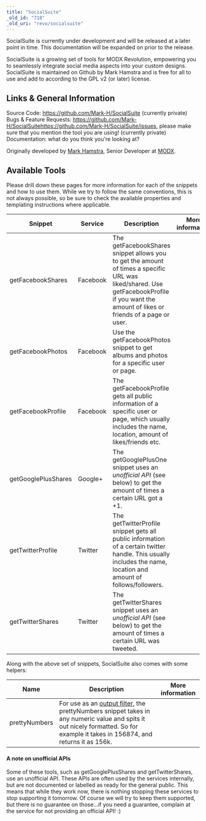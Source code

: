 ```yaml
---
title: "SocialSuite"
_old_id: "718"
_old_uri: "revo/socialsuite"
---
```


SocialSuite is currently under development and will be released at a later point in time. This documentation will be expanded on prior to the release.

SocialSuite is a growing set of tools for MODX Revolution, empowering you to seamlessly integrate social media aspects into your custom designs. SocialSuite is maintained on Github by Mark Hamstra and is free for all to use and add to according to the GPL v2 (or later) license.

## Links & General Information

Source Code: <https://github.com/Mark-H/SocialSuite> (currently private)
Bugs & Feature Requests: <https://github.com/Mark-H/SocialSuite><https://github.com/Mark-H/SocialSuite/issues>, please make sure that you mention the tool you are using! (currently private)
Documentation: what do you think you're looking at?

Originally developed by [Mark Hamstra](http://www.markhamstra.com/), Senior Developer at [MODX](http://modx.com).

## Available Tools

Please drill down these pages for more information for each of the snippets and how to use them. While we try to follow the same conventions, this is not always possible, so be sure to check the available properties and templating instructions where applicable.

| Snippet             | Service  | Description                                                                                                                                                                               | More information |
| ------------------- | -------- | ----------------------------------------------------------------------------------------------------------------------------------------------------------------------------------------- | ---------------- |
| getFacebookShares   | Facebook | The getFacebookShares snippet allows you to get the amount of times a specific URL was liked/shared. Use getFacebookProfile if you want the amount of likes or friends of a page or user. |                  |
| getFacebookPhotos   | Facebook | Use the getFacebookPhotos snippet to get albums and photos for a specific user or page.                                                                                                   |                  |
| getFacebookProfile  | Facebook | The getFacebookProfile gets all public information of a specific user or page, which usually includes the name, location, amount of likes/friends etc.                                    |                  |
| getGooglePlusShares | Google+  | The getGooglePlusOne snippet uses an _unofficial API_ (see below) to get the amount of times a certain URL got a +1.                                                                      |                  |
| getTwitterProfile   | Twitter  | The getTwitterProfile snippet gets all public information of a certain twitter handle. This usually includes the name, location and amount of follows/followers.                          |                  |
| getTwitterShares    | Twitter  | The getTwitterShares snippet uses an _unofficial API_ (see below) to get the amount of times a certain URL was tweeted.                                                                   |                  |

Along with the above set of snippets, SocialSuite also comes with some helpers:

| Name          | Description                                                                                                                                                                                                                                                  | More information |
| ------------- | ------------------------------------------------------------------------------------------------------------------------------------------------------------------------------------------------------------------------------------------------------------ | ---------------- |
| prettyNumbers | For use as an [output filter](/display/revolution20/Input+and+Output+Filters "Input and Output Filters"), the prettyNumbers snippet takes in any numeric value and spits it out nicely formatted. So for example it takes in 156874, and returns it as 156k. |                  |

#### A note on unofficial APIs

Some of these tools, such as getGooglePlusShares and getTwitterShares, use an unofficial API. These APIs are often used by the services internally, but are not documented or labelled as ready for the general public. This means that while they work now, there is nothing stopping these services to stop supporting it tomorrow. Of course we will try to keep them supported, but there is no guarantee on those...if you need a guarantee, complain at the service for not providing an official API! :)